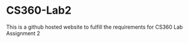 # CS360-Lab2

This is a github hosted website to fulfill the requirements for CS360 Lab Assignment 2
